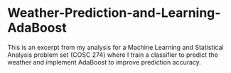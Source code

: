 # Weather-Prediction-and-Learning-AdaBoost
This is an excerpt from my analysis for a Machine Learning and Statistical Analysis problem set (COSC 274) where I train a classifier to predict the weather and implement AdaBoost to improve prediction accuracy.
